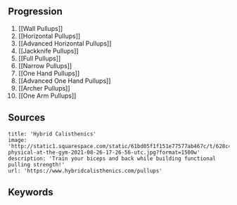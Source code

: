 ## Progression
1. [[Wall Pullups]]
2. [[Horizontal Pullups]]
3. [[Advanced Horizontal Pullups]]
4. [[Jackknife Pullups]]
5. [[Full Pullups]]
6. [[Narrow Pullups]]
7. [[One Hand Pullups]]
8. [[Advanced One Hand Pullups]]
9. [[Archer Pullups]]
10. [[One Arm Pullups]]


## Sources
```embed
title: 'Hybrid Calisthenics'
image: 'http://static1.squarespace.com/static/61bd05f1f151e77577ab467c/t/628c4f86c3e24351f9566c1a/1653362566947/getting-physical-at-the-gym-2021-08-26-17-26-56-utc.jpg?format=1500w'
description: 'Train your biceps and back while building functional pulling strength!'
url: 'https://www.hybridcalisthenics.com/pullups'
```

## Keywords
